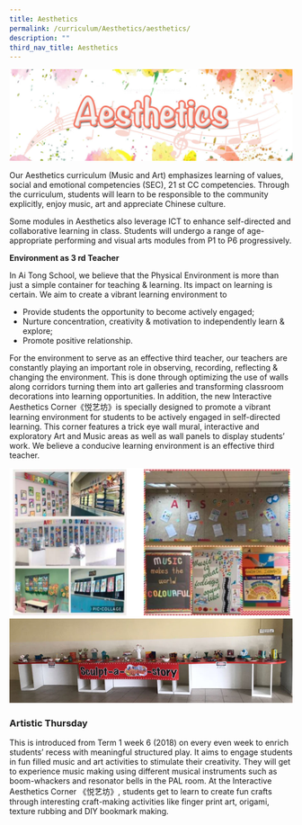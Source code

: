 ```yaml
---
title: Aesthetics
permalink: /curriculum/Aesthetics/aesthetics/
description: ""
third_nav_title: Aesthetics
---
```

![](/images/Ats_Aesthetics.jpeg)


Our Aesthetics curriculum (Music and Art) emphasizes learning of values, social and emotional competencies (SEC), 21 st CC competencies. Through the curriculum, students will learn to be responsible to the community explicitly, enjoy music, art and appreciate Chinese culture.  
  

Some modules in Aesthetics also leverage ICT to enhance self-directed and collaborative learning in class. Students will undergo a range of age-appropriate performing and visual arts modules from P1 to P6 progressively.

  
**Environment as 3 rd Teacher**

In Ai Tong School, we believe that the Physical Environment is more than just a simple container for teaching &amp; learning. Its impact on learning is certain. We aim to create a vibrant learning environment to
* Provide students the opportunity to become actively engaged;
* Nurture concentration, creativity &amp; motivation to independently learn &amp; explore;
* Promote positive relationship.

  
For the environment to serve as an effective third teacher, our teachers are constantly playing an important role in observing, recording, reflecting &amp; changing the environment. This is done through optimizing the use of walls along corridors turning them into art galleries and transforming classroom decorations into learning opportunities. In addition, the new Interactive Aesthetics Corner《悦艺坊》is specially designed to promote a vibrant learning environment for students to be actively engaged in self-directed learning. This corner features a trick eye wall mural, interactive and exploratory Art and Music areas as well as wall panels to display students’ work. We believe a conducive learning environment is an effective third teacher.

![](/images/aes1.png)
![](/images/SculptAstory.jpeg)


### Artistic Thursday
This is introduced from Term 1 week 6 (2018) on every even week to enrich students’ recess with meaningful structured play. It aims to engage students in fun filled music and art activities to stimulate their creativity. They will get to experience music making using different musical instruments such as boom-whackers and resonator bells in the PAL room. At the Interactive Aesthetics Corner 《悦艺坊》, students get to learn to create fun crafts through interesting craft-making activities like finger print art, origami, texture rubbing and DIY bookmark making.